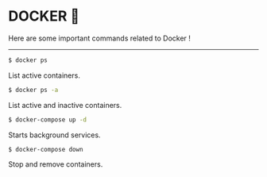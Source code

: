 # DOCKER 🐳

Here are some important commands related to Docker !

---

```bash
$ docker ps
```

List active containers.

```bash
$ docker ps -a
```

List active and inactive containers.

```bash
$ docker-compose up -d
```

Starts background services.

```bash
$ docker-compose down
```

Stop and remove containers.